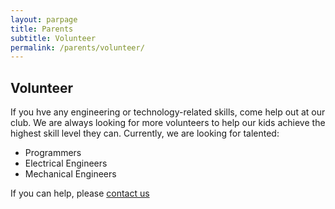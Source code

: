 ```yaml
---
layout: parpage
title: Parents
subtitle: Volunteer
permalink: /parents/volunteer/
---
```


## Volunteer

If you hve any engineering or technology-related skills, come help out at our club. We are always looking for more volunteers to help our kids achieve the highest skill level they can. Currently, we are looking for talented:

+ Programmers
+ Electrical Engineers
+ Mechanical Engineers

If you can help, please [contact us](/contact/)

<br>
